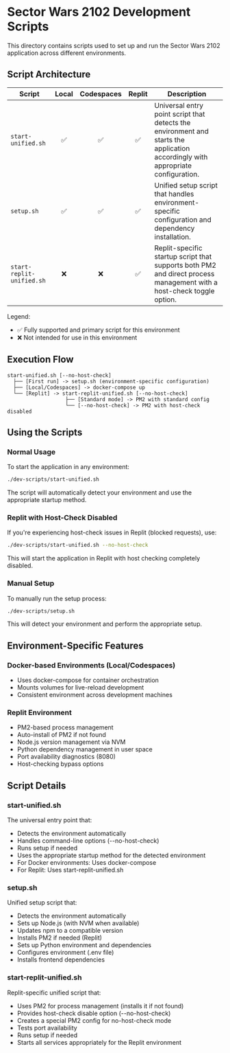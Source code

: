 # Sector Wars 2102 Development Scripts

This directory contains scripts used to set up and run the Sector Wars 2102 application across different environments.

## Script Architecture

| Script                | Local | Codespaces | Replit | Description |
|-----------------------|:-----:|:----------:|:------:|-------------|
| `start-unified.sh`    |   ✅  |     ✅     |   ✅   | Universal entry point script that detects the environment and starts the application accordingly with appropriate configuration. |
| `setup.sh`            |   ✅  |     ✅     |   ✅   | Unified setup script that handles environment-specific configuration and dependency installation. |
| `start-replit-unified.sh` | ❌ |     ❌     |   ✅   | Replit-specific startup script that supports both PM2 and direct process management with a host-check toggle option. |

Legend:
- ✅ Fully supported and primary script for this environment
- ❌ Not intended for use in this environment

## Execution Flow

```
start-unified.sh [--no-host-check]
  ├── [First run] -> setup.sh (environment-specific configuration)
  ├── [Local/Codespaces] -> docker-compose up
  └── [Replit] -> start-replit-unified.sh [--no-host-check]
                   ├── [Standard mode] -> PM2 with standard config
                   └── [--no-host-check] -> PM2 with host-check disabled
```

## Using the Scripts

### Normal Usage

To start the application in any environment:

```bash
./dev-scripts/start-unified.sh
```

The script will automatically detect your environment and use the appropriate startup method.

### Replit with Host-Check Disabled

If you're experiencing host-check issues in Replit (blocked requests), use:

```bash
./dev-scripts/start-unified.sh --no-host-check
```

This will start the application in Replit with host checking completely disabled.

### Manual Setup

To manually run the setup process:

```bash
./dev-scripts/setup.sh
```

This will detect your environment and perform the appropriate setup.

## Environment-Specific Features

### Docker-based Environments (Local/Codespaces)
- Uses docker-compose for container orchestration
- Mounts volumes for live-reload development
- Consistent environment across development machines

### Replit Environment
- PM2-based process management
- Auto-install of PM2 if not found
- Node.js version management via NVM
- Python dependency management in user space
- Port availability diagnostics (8080)
- Host-checking bypass options

## Script Details

### start-unified.sh
The universal entry point that:
- Detects the environment automatically
- Handles command-line options (--no-host-check)
- Runs setup if needed
- Uses the appropriate startup method for the detected environment
- For Docker environments: Uses docker-compose
- For Replit: Uses start-replit-unified.sh

### setup.sh
Unified setup script that:
- Detects the environment automatically
- Sets up Node.js (with NVM when available)
- Updates npm to a compatible version
- Installs PM2 if needed (Replit)
- Sets up Python environment and dependencies
- Configures environment (.env file)
- Installs frontend dependencies

### start-replit-unified.sh
Replit-specific unified script that:
- Uses PM2 for process management (installs it if not found)
- Provides host-check disable option (--no-host-check)
- Creates a special PM2 config for no-host-check mode
- Tests port availability
- Runs setup if needed
- Starts all services appropriately for the Replit environment